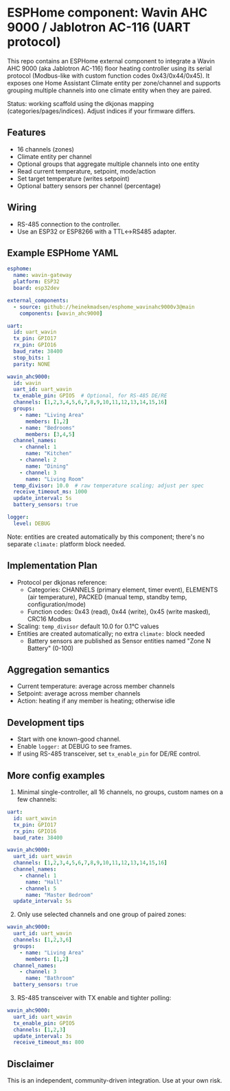 # ESPHome component: Wavin AHC 9000 / Jablotron AC-116 (UART protocol)

This repo contains an ESPHome external component to integrate a Wavin AHC 9000 (aka Jablotron AC-116) floor heating controller using its serial protocol (Modbus-like with custom function codes 0x43/0x44/0x45). It exposes one Home Assistant Climate entity per zone/channel and supports grouping multiple channels into one climate entity when they are paired.

Status: working scaffold using the dkjonas mapping (categories/pages/indices). Adjust indices if your firmware differs.

## Features
- 16 channels (zones)
- Climate entity per channel
- Optional groups that aggregate multiple channels into one entity
- Read current temperature, setpoint, mode/action
- Set target temperature (writes setpoint)
- Optional battery sensors per channel (percentage)

## Wiring
- RS-485 connection to the controller.
- Use an ESP32 or ESP8266 with a TTL↔RS485 adapter.

## Example ESPHome YAML
```yaml
esphome:
  name: wavin-gateway
  platform: ESP32
  board: esp32dev

external_components:
  - source: github://heinekmadsen/esphome_wavinahc9000v3@main
    components: [wavin_ahc9000]

uart:
  id: uart_wavin
  tx_pin: GPIO17
  rx_pin: GPIO16
  baud_rate: 38400
  stop_bits: 1
  parity: NONE

wavin_ahc9000:
  id: wavin
  uart_id: uart_wavin
  tx_enable_pin: GPIO5  # Optional, for RS-485 DE/RE
  channels: [1,2,3,4,5,6,7,8,9,10,11,12,13,14,15,16]
  groups:
    - name: "Living Area"
      members: [1,2]
    - name: "Bedrooms"
      members: [3,4,5]
  channel_names:
    - channel: 1
      name: "Kitchen"
    - channel: 2
      name: "Dining"
    - channel: 3
      name: "Living Room"
  temp_divisor: 10.0  # raw temperature scaling; adjust per spec
  receive_timeout_ms: 1000
  update_interval: 5s
  battery_sensors: true

logger:
  level: DEBUG
```

Note: entities are created automatically by this component; there's no separate `climate:` platform block needed.

## Implementation Plan
- Protocol per dkjonas reference:
  - Categories: CHANNELS (primary element, timer event), ELEMENTS (air temperature), PACKED (manual temp, standby temp, configuration/mode)
  - Function codes: 0x43 (read), 0x44 (write), 0x45 (write masked), CRC16 Modbus
- Scaling: `temp_divisor` default 10.0 for 0.1°C values
- Entities are created automatically; no extra `climate:` block needed
  - Battery sensors are published as Sensor entities named "Zone N Battery" (0-100)

## Aggregation semantics
- Current temperature: average across member channels
- Setpoint: average across member channels
- Action: heating if any member is heating; otherwise idle

## Development tips
- Start with one known-good channel.
- Enable `logger:` at DEBUG to see frames.
- If using RS-485 transceiver, set `tx_enable_pin` for DE/RE control.

## More config examples

1) Minimal single-controller, all 16 channels, no groups, custom names on a few channels:
```yaml
uart:
  id: uart_wavin
  tx_pin: GPIO17
  rx_pin: GPIO16
  baud_rate: 38400

wavin_ahc9000:
  uart_id: uart_wavin
  channels: [1,2,3,4,5,6,7,8,9,10,11,12,13,14,15,16]
  channel_names:
    - channel: 1
      name: "Hall"
    - channel: 5
      name: "Master Bedroom"
  update_interval: 5s
```

2) Only use selected channels and one group of paired zones:
```yaml
wavin_ahc9000:
  uart_id: uart_wavin
  channels: [1,2,3,6]
  groups:
    - name: "Living Area"
      members: [1,2]
  channel_names:
    - channel: 3
      name: "Bathroom"
  battery_sensors: true
```

3) RS-485 transceiver with TX enable and tighter polling:
```yaml
wavin_ahc9000:
  uart_id: uart_wavin
  tx_enable_pin: GPIO5
  channels: [1,2,3]
  update_interval: 3s
  receive_timeout_ms: 800
```

## Disclaimer
This is an independent, community-driven integration. Use at your own risk.